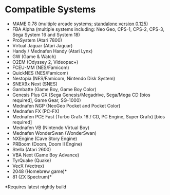 # Compatible Systems

* MAME 0.78 \(multiple arcade systems; [standalone version 0.125](http://store.brewology.com/ahomebrew.php?brewid=237)\)
* FBA Alpha \(multiple systems including: Neo Geo, CPS-1, CPS-2, CPS-3, Sega System 16 and System 18\) 
* ProSystem \(Atari 7800\)
* Virtual Jaguar \(Atari Jaguar\)
* Handy / Mednafen Handy \(Atari Lynx\) 
* GW \(Game & Watch\) 
* O2EM \(Odyssey 2, Videopac+\) 
* FCEU-MM \(NES/Famicom\) 
* QuickNES \(NES/Famicom\)
* Nestopia \(NES/Famicom, Nintendo Disk System\) 
* SNEX9x Next \(SNES\) 
* Gambatte \(Game Boy, Game Boy Color\) 
* Genesis Plus GX \(Sega Genesis/Megadrive, Sega/Mega CD \[bios required\],  Game Gear, SG-1000\)
* Mednafen NGP \(NeoGeo Pocket and Pocket Color\) 
* Mednafen FX \(PC-FX\) 
* Mednafen PCE Fast \(Turbo Grafx 16 / CD, PC Engine, Super Grafx\) \[bios required\]
* Mednafen VB \(Nintendo Virtual Boy\) 
* Mednafen WonderSwan \(WonderSwan\) 
* NXEngine \(Cave Story Engine\) 
* PRBoom \(Doom, Doom II Engine\) 
* Stella \(Atari 2600\) 
* VBA Next \(Game Boy Advance\) 
* TyrQuake \(Quake\) 
* VecX \(Vectrex\)
* 2048 \(Homebrew game\)\*
* 81 \(ZX Spectrum\)\*

\*Requires latest nightly build

